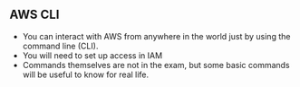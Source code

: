 ## AWS CLI

- You can interact with AWS from anywhere in the world just by using the command line (CLI).
- You will need to set up access in IAM
- Commands themselves are not in the exam, but some basic commands will be useful to know for real life.